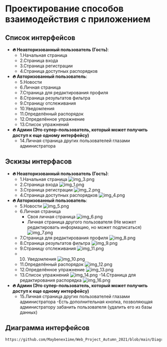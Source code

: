 # Проектирование способов взаимодействия с приложением

## Список интерфейсов 

- **🔥 Неавторизованный пользователь (Гость)**:
    - 1.Начальная страница
    - 2.Страница входа
    - 3.Страница регистрации
    - 4.Страница доступных распорядков
- **🔥 Авторизованный пользователь**:
    - 5.Новости
    - 6.Личная страница
    - 7.Страница для редактирования профиля
    - 8.Страница результатов фильтра
    - 9.Страницу отслеживания
    - 10.Уведомления
    - 11.Определённый распорядок
    - 12.Определённое упражнение
    - 13.Список упражнений
- **🔥 Админ (Это супер-пользователь, который может получить доступ к еще одному интерфейсу)**
    - 14.Личная страница других пользователей глазами администратора

## Эскизы интерфасов

- **🔥 Неавторизованный пользователь (Гость)**:
  - 1.Начальная страница
    ![img_3.png](img_3.png)
  - 2.Страница входа
    ![img_1.png](img_1.png)
  - 3.Страница регистрации
    ![img_2.png](img_2.png)
  - 4.Страница доступных распорядков
    ![img_4.png](img_4.png)
- **🔥 Авторизованный пользователь**:
  - 5.Новости
    ![img_5.png](img_5.png)
  - 6.Личная страница
    - Своя личная страница
    ![img_6.png](img_6.png)
    - Личная страница другого пользователя (Не может редактировать информацию, но может подписаться)
    ![img_7.png](img_7.png)
  - 7.Страница для редактирования профиля
    ![img_8.png](img_8.png)
  - 8.Страница результатов фильтра
    ![img_9.png](img_9.png)
  - 9.Страницу отслеживания
    ![img_11.png](img_11.png)
  - 10. Уведомления
    ![img_10.png](img_10.png)
  - 11.Определённый распорядок
    ![img_12.png](img_12.png)
  - 12.Определённое упражнение
    ![img_13.png](img_13.png)
  - 13.Список упражнений
    ![img_14.png](img_14.png)
  -14.Страница для редактирования распорядка
    ![img_16.png](img_16.png)
- **🔥 Админ (Это супер-пользователь, который может получить доступ к еще одному интерфейсу)**
  - 15.Личная страница других пользователей глазами администратора 
    -Есть дополнительная кнопка, позволяющая администратору забанить пользователя (удалить его из базы данных)
    

## Диаграмма интерфейсов
    
    https://github.com/Maybenex1ime/Web_Project_Autumn_2021/blob/main/Diagrams/UI%20Diagram.drawio
